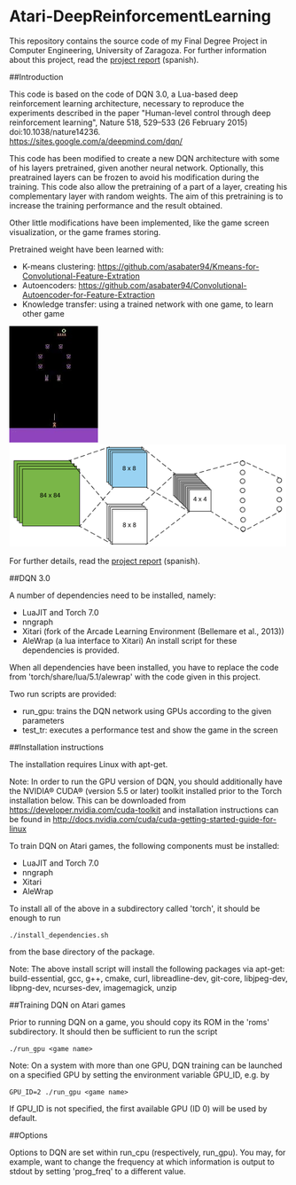 # Atari-DeepReinforcementLearning


This repository contains the source code of my Final Degree Project in Computer Engineering, University of Zaragoza. For further information about this project, read the [project report](report.pdf) (spanish).


##Introduction

This code is based on the code of DQN 3.0, a Lua-based deep reinforcement
learning architecture, necessary to reproduce the experiments
described in the paper "Human-level control through deep reinforcement
learning", Nature 518, 529–533 (26 February 2015) doi:10.1038/nature14236.<br />
  https://sites.google.com/a/deepmind.com/dqn/

This code has been modified to create a new DQN architecture with some of his 
layers pretrained, given another neural network. Optionally, this preatrained
layers can be frozen to avoid his modification during the training. This code 
also allow the pretraining of a part of a layer, creating his complementary 
layer with random weights. The aim of this pretraining is to increase the 
training performance and the result obtained.

Other little modifications have been implemented, like the game screen 
visualization, or the game frames storing.


Pretrained weight have been learned with: 
  - K-means clustering: https://github.com/asabater94/Kmeans-for-Convolutional-Feature-Extration
  - Autoencoders: https://github.com/asabater94/Convolutional-Autoencoder-for-Feature-Extraction
  - Knowledge transfer: using a trained network with one game, to learn other game


![Video example](images/video.gif)        
<img src="images/architecture_example.png" width="500">



For further details, read the [project report](report.pdf) (spanish).

##DQN 3.0

A number of dependencies need to be installed, namely:
  * LuaJIT and Torch 7.0
  * nngraph
  * Xitari (fork of the Arcade Learning Environment (Bellemare et al., 2013))
  * AleWrap (a lua interface to Xitari)
An install script for these dependencies is provided.

When all dependencies have been installed, you have to replace the code from 
'torch/share/lua/5.1/alewrap' with the code given in this project.

Two run scripts are provided:
  - run_gpu: trains the DQN network using GPUs according to the given parameters
  - test_tr: executes a performance test and show the game in the screen



##Installation instructions

The installation requires Linux with apt-get.

Note: In order to run the GPU version of DQN, you should additionally have the
NVIDIA® CUDA® (version 5.5 or later) toolkit installed prior to the Torch
installation below.
This can be downloaded from https://developer.nvidia.com/cuda-toolkit
and installation instructions can be found in
http://docs.nvidia.com/cuda/cuda-getting-started-guide-for-linux


To train DQN on Atari games, the following components must be installed:<br />
  * LuaJIT and Torch 7.0
  * nngraph
  * Xitari
  * AleWrap

To install all of the above in a subdirectory called 'torch', it should be enough to run

    ./install_dependencies.sh

from the base directory of the package.


Note: The above install script will install the following packages via apt-get:
build-essential, gcc, g++, cmake, curl, libreadline-dev, git-core, libjpeg-dev,
libpng-dev, ncurses-dev, imagemagick, unzip



##Training DQN on Atari games

Prior to running DQN on a game, you should copy its ROM in the 'roms' subdirectory.
It should then be sufficient to run the script

    ./run_gpu <game name>


Note: On a system with more than one GPU, DQN training can be launched on a
specified GPU by setting the environment variable GPU_ID, e.g. by

    GPU_ID=2 ./run_gpu <game name>

If GPU_ID is not specified, the first available GPU (ID 0) will be used by default.



##Options

Options to DQN are set within run_cpu (respectively, run_gpu). You may,
for example, want to change the frequency at which information is output 
to stdout by setting 'prog_freq' to a different value.

